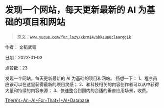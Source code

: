 # 发现一个网站，每天更新最新的 AI 为基础的项目和网站

> 原文：[`www.yuque.com/for_lazy/xkrm14/skkzup8claargg1k`](https://www.yuque.com/for_lazy/xkrm14/skkzup8claargg1k)

作者： 文韬武韬 

日期：2023-01-03 

点赞数：23 

发现一个网站，每天更新最新的 AI 为基础的项目和网站。 畅想一下： 1、程序员应该可以在这里获得最新的项目灵感； 2、和科技相关的内容创作者可以从中获得大量和持续的内容来源； 3、快速整合到国内的合适的垂直应用场景，收费。 

[There's+An+AI+For+That+|+AI+Database](https://theresanaiforthat.com/) 

